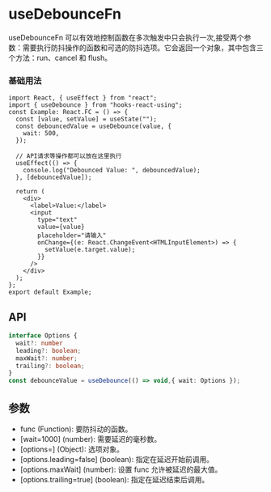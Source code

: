 # useDebounceFn

useDebounceFn 可以有效地控制函数在多次触发中只会执行一次,接受两个参数：需要执行防抖操作的函数和可选的防抖选项。它会返回一个对象，其中包含三个方法：run、cancel 和 flush。

### 基础用法

```tsx
import React, { useEffect } from "react";
import { useDebounce } from "hooks-react-using";
const Example: React.FC = () => {
  const [value, setValue] = useState("");
  const debouncedValue = useDebounce(value, {
    wait: 500,
  });

  // API请求等操作都可以放在这里执行
  useEffect(() => {
    console.log("Debounced Value: ", debouncedValue);
  }, [debouncedValue]);

  return (
    <div>
      <label>Value:</label>
      <input
        type="text"
        value={value}
        placeholder="请输入"
        onChange={(e: React.ChangeEvent<HTMLInputElement>) => {
          setValue(e.target.value);
        }}
      />
    </div>
  );
};
export default Example;
```

## API

```typescript
interface Options {
  wait?: number
  leading?: boolean;
  maxWait?: number;
  trailing?: boolean;
}
const debounceValue = useDebounce(() => void,{ wait: Options });
```

## 参数

- func (Function): 要防抖动的函数。
- [wait=1000] (number): 需要延迟的毫秒数。
- [options=] (Object): 选项对象。
- [options.leading=false] (boolean): 指定在延迟开始前调用。
- [options.maxWait] (number): 设置 func 允许被延迟的最大值。
- [options.trailing=true] (boolean): 指定在延迟结束后调用。
